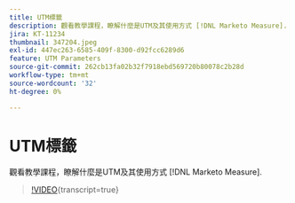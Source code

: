 ```yaml
---
title: UTM標籤
description: 觀看教學課程，瞭解什麼是UTM及其使用方式 [!DNL Marketo Measure].
jira: KT-11234
thumbnail: 347204.jpeg
exl-id: 447ec263-6585-409f-8300-d92fcc6289d6
feature: UTM Parameters
source-git-commit: 262cb13fa02b32f7918ebd569720b80078c2b28d
workflow-type: tm+mt
source-wordcount: '32'
ht-degree: 0%

---
```


# UTM標籤

觀看教學課程，瞭解什麼是UTM及其使用方式 [!DNL Marketo Measure].

>[!VIDEO](https://video.tv.adobe.com/v/347204/?learn=on){transcript=true}
